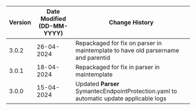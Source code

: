 | **Version** | **Date Modified (DD-MM-YYYY)** | **Change History**                          |
|-------------|--------------------------------|---------------------------------------------|
| 3.0.2       | 26-04-2024                     | Repackaged for fix on parser in maintemplate to have old parsername and parentid                    |
| 3.0.1       | 18-04-2024                     | Repackaged for fix in parser in maintemplate |
| 3.0.0       | 15-04-2024                     | Updated **Parser** SymantecEndpointProtection.yaml to automatic update applicable logs |
